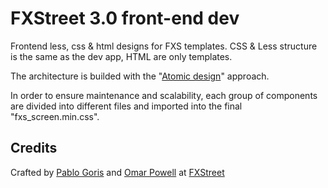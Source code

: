 # FXStreet 3.0 front-end dev
Frontend less, css &amp; html designs for FXS templates.
CSS & Less structure is the same as the dev app, HTML are only templates.

The architecture is builded with the "<a href="http://patternlab.io/about.html">Atomic design</a>" approach.

In order to ensure maintenance and scalability, each group of components are divided into different files and imported into the final "fxs_screen.min.css".

## Credits
Crafted by <a href="https://www.facebook.com/gorisuxui/?fref=ts">Pablo Goris</a> and <a href="https://www.behance.net/omar-powell">Omar Powell</a> at <a href="http://www.fxstreet.com/">FXStreet</a>
